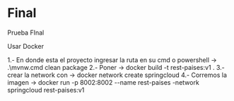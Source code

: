 # Final
Prueba FInal

Usar Docker

1.- En donde esta el proyecto ingresar la ruta en su cmd o powershell -> .\mvnw.cmd clean package
2.- Poner -> docker build -t rest-paises:v1 .
3.- crear la network con -> docker network create springcloud
4.- Corremos la imagen -> docker run -p 8002:8002 --name rest-paises -network springcloud rest-paises:v1


